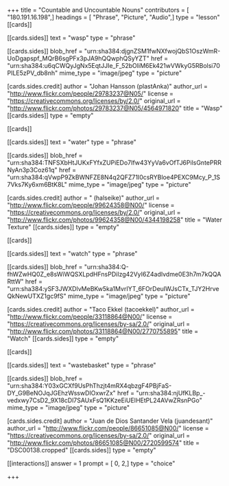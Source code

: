 +++
title = "Countable and Uncountable Nouns"
contributors = [ "180.191.16.198",]
headings = [ "Phrase", "Picture", "Audio",]
type = "lesson"
[[cards]]

[[cards.sides]]
text = "wasp"
type = "phrase"

[[cards.sides]]
blob_href = "urn:sha384:djgnZSM1fwNXfwojQbS1OszWmR-UoDgapspf_MQrB6sgPFx3pJA9hQQwphQSyYZT"
href = "urn:sha384:u6qCWQyJgNx5EqtJJIe_F_52bOIiM6Ek421wVWkyG5RBolsi70PILE5zPV_db8nh"
mime_type = "image/jpeg"
type = "picture"

[cards.sides.credit]
author = "Johan Hansson (plastAnka)"
author_url = "http://www.flickr.com/people/29783237@N05/"
license = "https://creativecommons.org/licenses/by/2.0/"
original_url = "http://www.flickr.com/photos/29783237@N05/4564971820"
title = "Wasp"
[[cards.sides]]
type = "empty"

[[cards]]

[[cards.sides]]
text = "water"
type = "phrase"

[[cards.sides]]
blob_href = "urn:sha384:TNFSXbHtJUKxFYfxZUPiEDo7Ifw43YyVa6vOfTJ6PilsGntePRRNyAn3p3Coz61q"
href = "urn:sha384:qVwpP9ZkBWNFZE8N4q2QFZ71I0csRYBloe4PEXC9Mcy_P_1S7Vks7Ky6xm6BtK8L"
mime_type = "image/jpeg"
type = "picture"

[cards.sides.credit]
author = " (halseike)"
author_url = "http://www.flickr.com/people/99624358@N00/"
license = "https://creativecommons.org/licenses/by/2.0/"
original_url = "http://www.flickr.com/photos/99624358@N00/4344198258"
title = "Water Texture"
[[cards.sides]]
type = "empty"

[[cards]]

[[cards.sides]]
text = "watch"
type = "phrase"

[[cards.sides]]
blob_href = "urn:sha384:Q-fhWZwHQ0Z_e8sWiWQSXLpdHFnsPDiIzg42VyI6Z4adIvdme0E3h7m7kQQARttW"
href = "urn:sha384:ySF3JWXDlvMeBKw5ka1MvrIYT_6FOrDeuIWJsCTx_TJY2HrveQkNewUTXZ1gc9fS"
mime_type = "image/jpeg"
type = "picture"

[cards.sides.credit]
author = "Taco Ekkel (tacoekkel)"
author_url = "http://www.flickr.com/people/33118864@N00/"
license = "https://creativecommons.org/licenses/by-sa/2.0/"
original_url = "http://www.flickr.com/photos/33118864@N00/2770755895"
title = "Watch"
[[cards.sides]]
type = "empty"

[[cards]]

[[cards.sides]]
text = "wastebasket"
type = "phrase"

[[cards.sides]]
blob_href = "urn:sha384:Y03xGCXf9UsPhThzjt4mRX4qbzgF4PBjFaS-DY_G9BeNOJqJGEhzWsswDIOxwrZx"
href = "urn:sha384:njUfKLBp_-vedxwy7CsD2_9X18cDl7SAUxFsQ1KKzeEiUEIHEtPL24AVwZRsnPGo"
mime_type = "image/jpeg"
type = "picture"

[cards.sides.credit]
author = "Juan de Dios Santander Vela (juandesant)"
author_url = "http://www.flickr.com/people/86651085@N00/"
license = "https://creativecommons.org/licenses/by-sa/2.0/"
original_url = "http://www.flickr.com/photos/86651085@N00/2720599574"
title = "DSC00138.cropped"
[[cards.sides]]
type = "empty"

[[interactions]]
answer = 1
prompt = [ 0, 2,]
type = "choice"

+++
